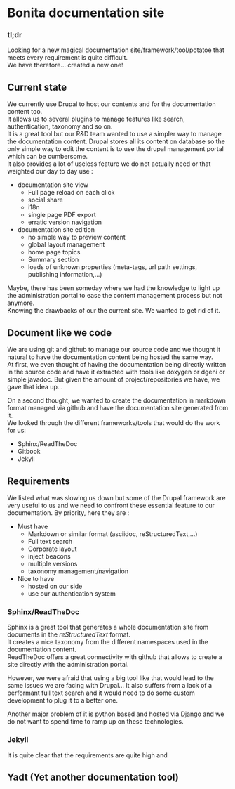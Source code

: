 # Bonita documentation site

### tl;dr

Looking for a new magical documentation site/framework/tool/potatoe that meets every requirement is quite difficult.  
We have therefore... created a new one!

## Current state

We currently use Drupal to host our contents and for the documentation content too.  
It allows us to several plugins to manage features like search, authentication, taxonomy and so on.  
It is a great tool but our R&D team wanted to use a simpler way to manage the documentation content. Drupal stores all its content on database so the only simple way to edit the content is to use the drupal management portal which can be cumbersome.  
It also provides a lot of useless feature we do not actually need or that weighted our day to day use :

 * documentation site view
   * Full page reload on each click
   * social share
   * i18n
   * single page PDF export
   * erratic version navigation
 * documentation site edition
   * no simple way to preview content
   * global layout management
   * home page topics 
   * Summary section
   * loads of unknown properties (meta-tags, url path settings, publishing information,...)

Maybe, there has been someday where we had the knowledge to light up the administration portal to ease the content management process but not anymore.  
Knowing the drawbacks of our the current site. We wanted to get rid of it.

## Document like we code

We are using git and github to manage our source code and we thought it natural to have the documentation content being hosted the same way.  
At first, we even thought of having the documentation being directly written in the source code and have it extracted with tools like doxygen or dgeni or simple javadoc. But given the amount of project/repositories we have, we gave that idea up...

On a second thought, we wanted to create the documentation in markdown format managed via github and have the documentation site generated from it.  
We looked through the different frameworks/tools that would do the work for us: 

 * Sphinx/ReadTheDoc
 * Gitbook
 * Jekyll

## Requirements

We listed what was slowing us down but some of the Drupal framework are very useful to us and we need to confront these essential feature to our documentation. By priority, here they are :

 * Must have
   * Markdown or similar format (asciidoc, reStructuredText,...)
   * Full text search
   * Corporate layout
   * inject beacons
   * multiple versions
   * taxonomy management/navigation
 * Nice to have
   * hosted on our side
   * use our authentication system

### Sphinx/ReadTheDoc

Sphinx is a great tool that generates a whole documentation site from documents in the _reStructuredText_ format.  
It creates a nice taxonomy from the different namespaces used in the documentation content.  
ReadTheDoc offers a great connectivity with github that allows to create a site directly with the administration portal.

However, we were afraid that using a big tool like that would lead to the same issues we are facing with Drupal...
It also suffers from a lack of a performant full text search and it would need to do some custom development to plug it to a better one.

Another major problem of it is python based and hosted via Django and we do not want to spend time to ramp up on these technologies.  

### Jekyll



It is quite clear that the requirements are quite high and 

## Yadt (Yet another documentation tool)

